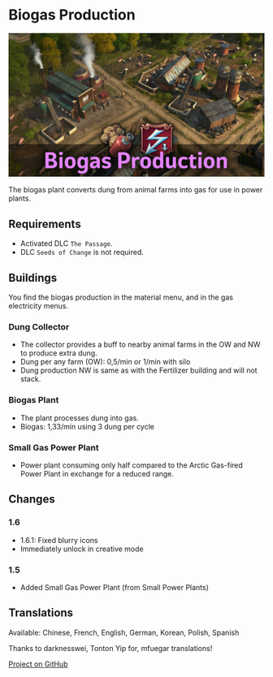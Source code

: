 # Biogas Production

![](./banner.jpg)

The biogas plant converts dung from animal farms into gas for use in power plants.

## Requirements

- Activated DLC `The Passage`.
- DLC `Seeds of Change` is not required.

## Buildings

You find the biogas production in the material menu, and in the gas electricity menus.

### Dung Collector

- The collector provides a buff to nearby animal farms in the OW and NW to produce extra dung.
- Dung per any farm (OW): 0,5/min or 1/min with silo
- Dung production NW is same as with the Fertilizer building and will not stack.

### Biogas Plant

- The plant processes dung into gas.
- Biogas: 1,33/min using 3 dung per cycle

### Small Gas Power Plant

- Power plant consuming only half compared to the Arctic Gas-fired Power Plant in exchange for a reduced range.

## Changes

### 1.6

- 1.6.1: Fixed blurry icons
- Immediately unlock in creative mode

### 1.5

- Added Small Gas Power Plant (from Small Power Plants)

## Translations

Available: Chinese, French, English, German, Korean, Polish, Spanish

Thanks to darknesswei, Tonton Yip for, mfuegar translations!

[Project on GitHub](https://github.com/jakobharder/anno-1800-jakobs-mods)
